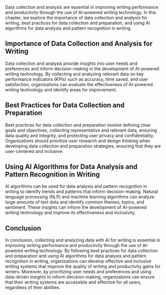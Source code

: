 
Data collection and analysis are essential in improving writing performance and productivity through the use of AI-powered writing technology. In this chapter, we explore the importance of data collection and analysis for writing, best practices for data collection and preparation, and using AI algorithms for data analysis and pattern recognition in writing.

Importance of Data Collection and Analysis for Writing
------------------------------------------------------

Data collection and analysis provide insights into user needs and preferences and inform decision-making in the development of AI-powered writing technology. By collecting and analyzing relevant data on key performance indicators (KPIs) such as accuracy, time saved, and user satisfaction, organizations can evaluate the effectiveness of AI-powered writing technology and identify areas for improvement.

Best Practices for Data Collection and Preparation
--------------------------------------------------

Best practices for data collection and preparation involve defining clear goals and objectives, collecting representative and relevant data, ensuring data quality and integrity, and protecting user privacy and confidentiality. Organizations should prioritize user research and design thinking when developing data collection and preparation strategies, ensuring that they are user-centered and inclusive.

Using AI Algorithms for Data Analysis and Pattern Recognition in Writing
------------------------------------------------------------------------

AI algorithms can be used for data analysis and pattern recognition in writing to identify trends and patterns that inform decision-making. Natural language processing (NLP) and machine learning algorithms can analyze large amounts of text data and identify common themes, topics, and sentiment. These insights can inform the development of AI-powered writing technology and improve its effectiveness and inclusivity.

Conclusion
----------

In conclusion, collecting and analyzing data with AI for writing is essential in improving writing performance and productivity through the use of AI-powered writing technology. By following best practices for data collection and preparation and using AI algorithms for data analysis and pattern recognition in writing, organizations can develop effective and inclusive writing systems that improve the quality of writing and productivity gains for writers. Moreover, by prioritizing user needs and preferences and using data-driven insights to inform decision-making, organizations can ensure that their writing systems are accessible and effective for all users, regardless of their abilities.
